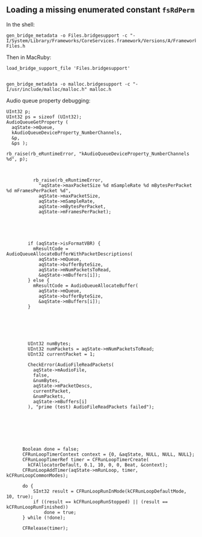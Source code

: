 Loading a missing enumerated constant `fsRdPerm`
------------------------------------------------

In the shell:

    gen_bridge_metadata -o Files.bridgesupport -c "-I/System/Library/Frameworks/CoreServices.framework/Versions/A/Frameworks/CarbonCore.framework/Headers" Files.h

Then in MacRuby:

    load_bridge_support_file 'Files.bridgesupport'


    gen_bridge_metadata -o malloc.bridgesupport -c "-I/usr/include/malloc/malloc.h" malloc.h
    
    
    
    
Audio queue property debugging:

    UInt32 p;
    UInt32 ps = sizeof (UInt32);
    AudioQueueGetProperty (
      aqState->mQueue,
      kAudioQueueDeviceProperty_NumberChannels,
      &p,
      &ps );
    
    rb_raise(rb_eRuntimeError, "kAudioQueueDeviceProperty_NumberChannels %d", p);
    
    
          
              rb_raise(rb_eRuntimeError, 
                "aqState->maxPacketSize %d mSampleRate %d mBytesPerPacket %d mFramesPerPacket %d", 
                aqState->maxPacketSize,
                aqState->mSampleRate, 
                aqState->mBytesPerPacket, 
                aqState->mFramesPerPacket);
                
                
                
                
                
            if (aqState->isFormatVBR) {
              mResultCode = AudioQueueAllocateBufferWithPacketDescriptions(
                aqState->mQueue,
                aqState->bufferByteSize,
                aqState->mNumPacketsToRead,
                &aqState->mBuffers[i]);
            } else {
              mResultCode = AudioQueueAllocateBuffer(
                aqState->mQueue,
                aqState->bufferByteSize,
                &aqState->mBuffers[i]);
            }
            
            
            
            
          
          
            UInt32 numBytes;
            UInt32 numPackets = aqState->mNumPacketsToRead;
            UInt32 currentPacket = 1;
          
            CheckError(AudioFileReadPackets(
              aqState->mAudioFile,
              false,
              &numBytes,
              aqState->mPacketDescs, 
              currentPacket,
              &numPackets,
              aqState->mBuffers[i]
            ), "prime (test) AudioFileReadPackets failed");
            
            
            
            
            
            
          
          Boolean done = false;
          CFRunLoopTimerContext context = {0, &aqState, NULL, NULL, NULL};
          CFRunLoopTimerRef timer = CFRunLoopTimerCreate(
            kCFAllocatorDefault, 0.1, 10, 0, 0, Beat, &context);
          CFRunLoopAddTimer(aqState->mRunLoop, timer, kCFRunLoopCommonModes);
          
          do {
              SInt32 result = CFRunLoopRunInMode(kCFRunLoopDefaultMode, 10, true);
              if ((result == kCFRunLoopRunStopped) || (result == kCFRunLoopRunFinished))
                  done = true;
          } while (!done);
          
          CFRelease(timer);